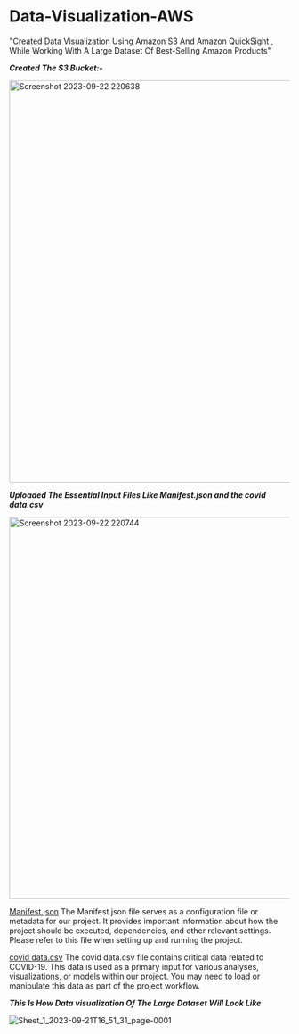 # Data-Visualization-AWS
"Created Data Visualization Using Amazon S3 And Amazon QuickSight , While Working With A Large Dataset Of Best-Selling Amazon Products"

***Created The S3 Bucket:-***

<img width="721" alt="Screenshot 2023-09-22 220638" src="https://github.com/Kiran090303/Data-Visualization-AWS/assets/98480971/5f83c0a3-c86d-4974-abe5-0ce37111a09d">

***Uploaded The Essential Input Files Like  Manifest.json and the covid data.csv*** 

<img width="685" alt="Screenshot 2023-09-22 220744" src="https://github.com/Kiran090303/Data-Visualization-AWS/assets/98480971/bed9bfee-f172-48d6-b25b-f2bfa7d23767">

<ins>Manifest.json</ins>
The Manifest.json file serves as a configuration file or metadata for our project. It provides important information about how the project should be executed, dependencies, and other relevant settings. Please refer to this file when setting up and running the project.

<ins>covid data.csv</ins>
The covid data.csv file contains critical data related to COVID-19. This data is used as a primary input for various analyses, visualizations, or models within our project. You may need to load or manipulate this data as part of the project workflow.

***This Is How Data visualization Of The Large Dataset Will Look Like***

![Sheet_1_2023-09-21T16_51_31_page-0001](https://github.com/Kiran090303/Data-Visualization-AWS/assets/98480971/753d9fe2-8f09-4027-919e-00b22f4a5119)

